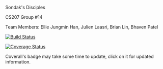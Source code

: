 Sondak's Disciples

CS207 Group #14

Team Members: Ellie Jungmin Han, Julien Laasri, Brian Lin, Bhaven Patel

[![Build Status](https://travis-ci.org/cs207FinalProjectGroup/cs207-FinalProject.svg?branch=master)](https://travis-ci.org/cs207FinalProjectGroup/cs207-FinalProject)

[![Coverage Status](https://coveralls.io/repos/github/cs207FinalProjectGroup/cs207-FinalProject/badge.svg?branch=master&service=github)](https://coveralls.io/github/cs207FinalProjectGroup/cs207-FinalProject?branch=master&service=github)

Coverall's badge may take some time to update, click on it for updated information.
